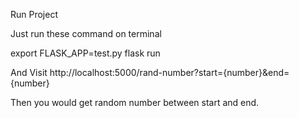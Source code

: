 Run Project

Just run these command on terminal

export FLASK_APP=test.py
flask run

And Visit http://localhost:5000/rand-number?start={number}&end={number}

Then you would get random number between start and end.